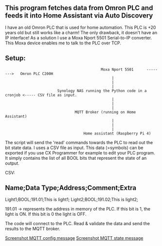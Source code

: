 This program fetches data from Omron PLC and feeds it into Home Assistant via Auto Discovery
---

I have an old Omron PLC that is used for home automation. This PLC is +20 years old but still works like a charm!
The only drawback, it doesn't have an IP interface! As a solution I use a Moxa Nport 5501 Serial-to-IP converter.
This Moxa device enables me to talk to the PLC over TCP.

Setup:
------

                                                Moxa Nport 5501      -------->   Omron PLC C200H
                                                     |
                                                     |
                                                     |
                            Synology NAS running the Python code in a cronjob <----- CSV file as input.
                                                     |
                                                     |
                                                     |
                                    MQTT Broker (running on Home Assistant)
                                                     |
                                                     |
                                                     |                                                                                                 
                                        Home assistant (Raspberry Pi 4)                                      


The script will send the 'read' commands towards the PLC to read out the bit state data. I uses a CSV file as input. 
This data (=symbols) can be exported if you use CX Programmer for example to edit your PLC program.
It simply contains the list of all BOOL bits that represent the state of an output.

CSV:

Name;Data Type;Address;Comment;Extra
------------------------------------
Light1;BOOL;191.01;This is light1;
Light2;BOOL;191.02;This is light2;

191.01 -> represents the address in memory of the PLC. If this bit is 1, the light is ON. If this bit is 0 the light is OFF.

The code will connect to the PLC. Read & validate the data and send the results to the MQTT broker.

[Screenshot MQTT config message](Docu/mqtt_1.png)
[Screenshot MQTT state message](Docu/mqtt_2.png)
